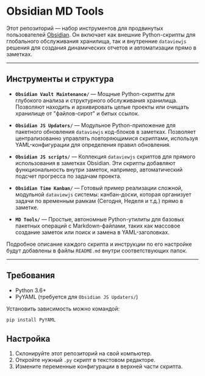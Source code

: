 # Obsidian MD Tools

Этот репозиторий — набор инструментов для продвинутых пользователей [Obsidian](https://obsidian.md/). Он включает как внешние Python-скрипты для глобального обслуживания хранилища, так и внутренние `dataviewjs` решения для создания динамических отчетов и автоматизации прямо в заметках.

---

## Инструменты и структура

*   **`Obsidian Vault Maintenance/`** — Мощные Python-скрипты для глубокого анализа и структурного обслуживания хранилища. Позволяют находить и архивировать целые проекты или очищать хранилище от "файлов-сирот" и битых ссылок.

*   **`Obsidian JS Updaters/`** — Модульное Python-приложение для пакетного обновления `dataviewjs` код-блоков в заметках. Позволяет централизованно управлять повторяющимися скриптами, используя YAML-конфигурации для определения правил обновления.

*   **`Obsidian JS scripts/`** — Коллекция `dataviewjs` скриптов для прямого использования в заметках Obsidian. Эти скрипты добавляют функциональность внутри заметок, например, автоматический подсчет прогресса по задачам проекта.

*   **`Obsidian Time Kanban/`** — Готовый пример реализации сложной, модульной `dataviewjs` системы: канбан-доски, которая организует задачи по временным рамкам (Сегодня, Неделя и т.д.) прямо в заметке.

*   **`MD Tools/`** — Простые, автономные Python-утилиты для базовых пакетных операций с Markdown-файлами, таких как массовое создание заметок или поиск и замена в YAML-заголовках.

Подробное описание каждого скрипта и инструкции по его настройке будут добавлены в файлы `README.md` внутри соответствующих папок.

---

## Требования

- Python 3.6+
- PyYAML (требуется для `Obsidian JS Updaters/`)

Установить зависимость можно командой:
```bash
pip install PyYAML
```

## Настройка

1.  Склонируйте этот репозиторий на свой компьютер.
2.  Откройте нужный `.py` скрипт в текстовом редакторе.
3.  Измените переменные конфигурации в верхней части скрипта.
